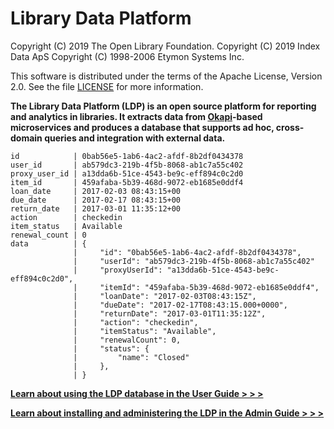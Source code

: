 Library Data Platform
=====================

Copyright (C) 2019 The Open Library Foundation.
Copyright (C) 2019 Index Data ApS
Copyright (C) 1998-2006 Etymon Systems Inc.  

This software is distributed under the terms of the Apache License,
Version 2.0.  See the file
[LICENSE](https://github.com/folio-org/ldp/blob/master/LICENSE) for more
information.

**The Library Data Platform (LDP) is an open source platform for
reporting and analytics in libraries.  It extracts data from
[Okapi](https://github.com/folio-org/okapi)-based microservices and
produces a database that supports ad hoc, cross-domain queries and
integration with external data.**

```
id            | 0bab56e5-1ab6-4ac2-afdf-8b2df0434378
user_id       | ab579dc3-219b-4f5b-8068-ab1c7a55c402
proxy_user_id | a13dda6b-51ce-4543-be9c-eff894c0c2d0
item_id       | 459afaba-5b39-468d-9072-eb1685e0ddf4
loan_date     | 2017-02-03 08:43:15+00
due_date      | 2017-02-17 08:43:15+00
return_date   | 2017-03-01 11:35:12+00
action        | checkedin
item_status   | Available
renewal_count | 0
data          | {                                                          
              |     "id": "0bab56e5-1ab6-4ac2-afdf-8b2df0434378",          
              |     "userId": "ab579dc3-219b-4f5b-8068-ab1c7a55c402"       
              |     "proxyUserId": "a13dda6b-51ce-4543-be9c-eff894c0c2d0", 
              |     "itemId": "459afaba-5b39-468d-9072-eb1685e0ddf4",      
              |     "loanDate": "2017-02-03T08:43:15Z",                    
              |     "dueDate": "2017-02-17T08:43:15.000+0000",             
              |     "returnDate": "2017-03-01T11:35:12Z",                  
              |     "action": "checkedin",                                 
              |     "itemStatus": "Available",                             
              |     "renewalCount": 0,                                     
              |     "status": {                                            
              |         "name": "Closed"                                   
              |     },                                                     
              | }
```

[**Learn about using the LDP database in the User Guide > > >**](USER_GUIDE.md)

[**Learn about installing and administering the LDP in the Admin Guide > > >**](ADMIN_GUIDE.md)
